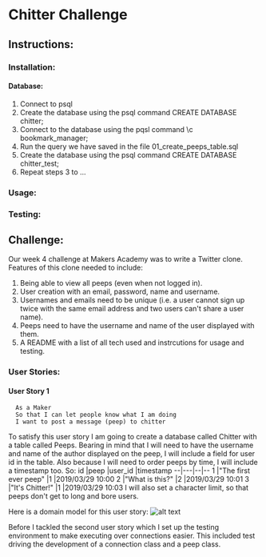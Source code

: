 # Chitter Challenge

## Instructions:
### Installation:
#### Database:
1. Connect to psql
2. Create the database using the psql command CREATE DATABASE chitter;
3. Connect to the database using the pqsl command \c bookmark_manager;
4. Run the query we have saved in the file 01_create_peeps_table.sql
5. Create the database using the psql command CREATE DATABASE chitter_test;
6. Repeat steps 3 to ...

### Usage:

### Testing:

## Challenge:

Our week 4 challenge at Makers Academy was to write a Twitter clone. Features of this clone needed to include:
1. Being able to view all peeps (even when not logged in).
2. User creation with an email, password, name and username.
3. Usernames and emails need to be unique (i.e. a user cannot sign up twice with the same email address and two users can't share a user name).
4. Peeps need to have the username and name of the user displayed with them.
5. A README with a list of all tech used and instrcutions for usage and testing.

### User Stories:

#### User Story 1
```
  As a Maker
  So that I can let people know what I am doing
  I want to post a message (peep) to chitter
```
To satisfy this user story I am going to create a database called Chitter with a table called Peeps. Bearing in mind that I will need to have the username and name of the author displayed on the peep, I will include a field for user id in the table. Also because I will need to order peeps by time, I will include a timestamp too. So:
id  |peep   |user_id   |timestamp
--|---|--|--
1  |"The first ever peep"   |1   |2019/03/29 10:00
2  |"What is this?"   |2   |2019/03/29 10:01
3  |"It's Chitter!"   |1   |2019/03/29 10:03
I will also set a character limit, so that peeps don't get to long and bore users.

Here is a domain model for this user story:
![alt text](images/DM_User_Story_1.png)

Before I tackled the second user story which I set up the testing environment to make executing over connections easier. This included test driving the development of a connection class and a peep class.
